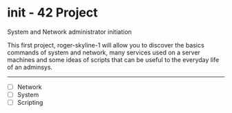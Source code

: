 # init - 42 Project

System and Network administrator initiation

This first project, roger-skyline-1 will allow you to discover the basics commands of
system and network, many services used on a server machines and some ideas of scripts that can be useful to the everyday life of an adminsys.

----

- [ ] Network
- [ ] System
- [ ] Scripting
